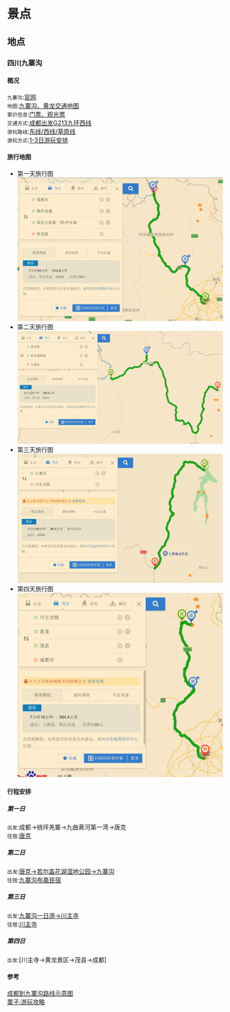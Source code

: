 # 景点
## 地点
### 四川九寨沟
#### 概况
`九寨沟`:[官网](https://www.jiuzhai.com/)   
`地图`:[九寨沟、黄龙交通地图](http://www.6cts.com/jzg/jzgznf.html)     
`票价信息`:[门票、观光票](https://www.jiuzhai.com/intelligent-service/tickets)         
`交通方式`:[成都出发G213九环西线](https://www.jiuzhai.com/intelligent-service/arrival-mode)        
`游玩路线`:[东线/西线/草原线](https://www.jiuzhai.com/intelligent-service/self-help-route)      
`游玩方式`:[1-3日游玩安排](https://www.jiuzhai.com/intelligent-service/way-of-play)      

#### 旅行地图
* 第一天旅行图
  ![成都→桃坪羌寨→九曲黄河第一湾→唐克](assets/jiuzhaigou_Day1.png)
* 第二天旅行图
  ![唐克→若尔盖花湖湿地公园→九寨沟](assets/jiuzhaigou_Day2.png)
* 第三天旅行图
  ![九寨沟一日游→川主寺](assets/jiuzhaigou_Day3.png)
* 第四天旅行图
  ![川主寺→黄龙景区→茂县→成都](assets/jiuzhaigou_Day4.png)

#### 行程安排
##### 第一日
`出发`:成都→桃坪羌寨→九曲黄河第一湾→唐克   
`住宿`:[唐克]()     

##### 第二日
`出发`:[唐克→若尔盖花湖湿地公园→九寨沟]()         
`住宿`:[九寨沟布嘉民宿](https://hotels.ctrip.com/hotels/detailPage?allianceid=4897&sid=758451&ouid=000401app-&hotelId=901865&checkin=2021/08/28&checkout=2021/08/29)

##### 第三日
`出发`:[九寨沟一日游→川主寺]()           
`住宿`:[川主寺]()

##### 第四日
`出发`:[川主寺→黄龙景区→茂县→成都]

#### 参考
[成都到九寨沟路线示意图](http://www.qujiuzhai.com/122.html)             
[栗子:游玩攻略](https://www.xiaohongshu.com/discovery/item/60b4a1740000000021036460?xhsshare=WeixinSession&appuid=5d4c4771000000001603969a&apptime=1629986821)               
